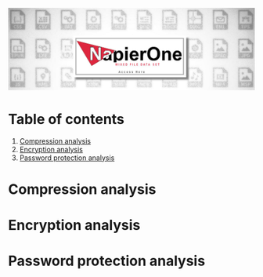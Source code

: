 ![NapierOne Title](img/NapierOne-title.jpg)
# Table of contents
1. [Compression analysis](#CompressionAnalysis)
2. [Encryption analysis](#EncryptionAnalysis)
3. [Password protection analysis](#PasswordProtectionAnalysis)

# Compression analysis <a name="CompressionAnalysis"></a>

# Encryption analysis <a name="EncryptionAnalysis"></a>

# Password protection analysis <a name="PasswordProtectionAnalysis"></a>
